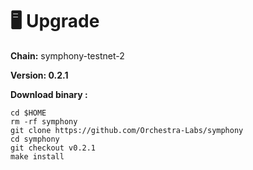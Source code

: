 # 🖥️ Upgrade

**Chain:** symphony-testnet-2

**Version: 0.2.1**

**Download binary :**

```
cd $HOME
rm -rf symphony
git clone https://github.com/Orchestra-Labs/symphony
cd symphony
git checkout v0.2.1
make install
```
